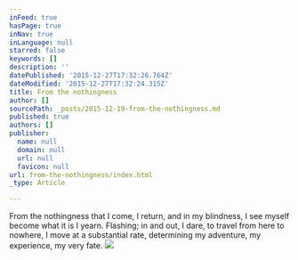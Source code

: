 ```yaml
---
inFeed: true
hasPage: true
inNav: true
inLanguage: null
starred: false
keywords: []
description: ''
datePublished: '2015-12-27T17:32:26.764Z'
dateModified: '2015-12-27T17:32:24.315Z'
title: From the nothingness
author: []
sourcePath: _posts/2015-12-19-from-the-nothingness.md
published: true
authors: []
publisher:
  name: null
  domain: null
  url: null
  favicon: null
url: from-the-nothingness/index.html
_type: Article

---
```

From 
the nothingness 
that I come,
I return, 
and in my blindness, 
I see myself become
what it is I yearn.
Flashing;
in and out,
I dare, 
to travel 
from here to nowhere,
I move at a substantial rate,
determining my adventure,
my experience, my very fate. ![](https://s3-us-west-2.amazonaws.com/the-grid-img/p/b173aaedaab4e772c69839f25ed50296d2672567.jpg)